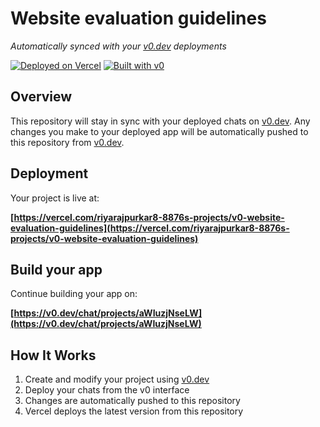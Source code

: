 # Website evaluation guidelines

*Automatically synced with your [v0.dev](https://v0.dev) deployments*

[![Deployed on Vercel](https://img.shields.io/badge/Deployed%20on-Vercel-black?style=for-the-badge&logo=vercel)](https://vercel.com/riyarajpurkar8-8876s-projects/v0-website-evaluation-guidelines)
[![Built with v0](https://img.shields.io/badge/Built%20with-v0.dev-black?style=for-the-badge)](https://v0.dev/chat/projects/aWIuzjNseLW)

## Overview

This repository will stay in sync with your deployed chats on [v0.dev](https://v0.dev).
Any changes you make to your deployed app will be automatically pushed to this repository from [v0.dev](https://v0.dev).

## Deployment

Your project is live at:

**[https://vercel.com/riyarajpurkar8-8876s-projects/v0-website-evaluation-guidelines](https://vercel.com/riyarajpurkar8-8876s-projects/v0-website-evaluation-guidelines)**

## Build your app

Continue building your app on:

**[https://v0.dev/chat/projects/aWIuzjNseLW](https://v0.dev/chat/projects/aWIuzjNseLW)**

## How It Works

1. Create and modify your project using [v0.dev](https://v0.dev)
2. Deploy your chats from the v0 interface
3. Changes are automatically pushed to this repository
4. Vercel deploys the latest version from this repository
